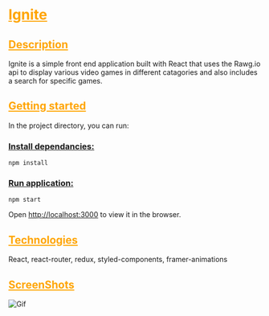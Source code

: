 # <u style="color: orange">Ignite</u>

## <u style="color: orange">Description</u>

Ignite is a simple front end application built with React that uses the Rawg.io api to display various video games in different catagories and also includes a search for specific games.

## <u style="color: orange">Getting started</u>

In the project directory, you can run:

### <u>Install dependancies:</u>

`npm install`

### <u>Run application:</u>

`npm start`

Open [http://localhost:3000](http://localhost:3000) to view it in the browser.

## <u style="color: orange">Technologies</u>

React, react-router, redux, styled-components, framer-animations

## <u style="color: orange">ScreenShots</u>

![Gif](https://github.com/brianeshores/Ignite/tree/master/screenshots#:~:text=.%E2%80%8A.-,Ignite.gif,-screenshot%20added)
